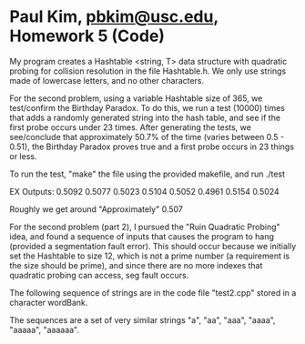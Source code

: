 # Paul Kim, pbkim@usc.edu, Homework 5 (Code)

My program creates a Hashtable <string, T> data structure with quadratic probing for collision resolution in the file Hashtable.h. We only use strings made of lowercase letters, and no other characters. 

For the second problem, using a variable Hashtable size of 365, we test/confirm the Birthday Paradox. To do this, we run a test (10000) times that adds a randomly generated string into the hash table, and see if the first probe occurs under 23 times. After generating the tests, we see/conclude that approximately 50.7% of the time (varies between 0.5 - 0.51), the Birthday Paradox proves true and a first probe occurs in 23 things or less.

To run the test, "make" the file using the provided makefile, and run ./test

EX Outputs:
0.5092
0.5077
0.5023
0.5104
0.5052
0.4961
0.5154
0.5024

Roughly we get around "Approximately" 0.507

For the second problem (part 2), I pursued the "Ruin Quadratic Probing" idea, and found a sequence of inputs that causes the program to hang (provided a segmentation fault error). This should occur because we initially set the Hashtable to size 12, which is not a prime number (a requirement is the size should be prime), and since there are no more indexes that quadratic probing can access, seg fault occurs.

The following sequence of strings are in the code file "test2.cpp" stored in a character wordBank.

The sequences are a set of very similar strings "a", "aa", "aaa", "aaaa", "aaaaa", "aaaaaa".